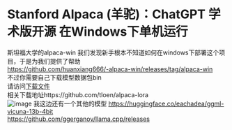 #  Stanford Alpaca (羊驼)：ChatGPT 学术版开源 在Windows下单机运行
斯坦福大学的alpaca-win 我们发现新手根本不知道如何在windows下部署这个项目，于是为我们提供了帮助<br>
https://github.com/huanxiang666/-alpaca-win/releases/tag/alpaca-win<br>
不过你需要自己下载模型数据包bin<br>
请访问<a href="https://cdn-lfs.huggingface.co/repos/7c/00/7c0031e9b422425e0764b943d87f4b7915edcd162b55b2538673504ea487c544/9c1bb4808f40aa0059d5343d3aac05fb75d368c240b664878d53d16bf27ade2b?response-content-disposition=attachment%3B+filename*%3DUTF-8%27%27ggml-alpaca-7b-q4.bin%3B+filename%3D%22ggml-alpaca-7b-q4.bin%22%3B&response-content-type=application%2Foctet-stream&Expires=1681088540&Policy=eyJTdGF0ZW1lbnQiOlt7IlJlc291cmNlIjoiaHR0cHM6Ly9jZG4tbGZzLmh1Z2dpbmdmYWNlLmNvL3JlcG9zLzdjLzAwLzdjMDAzMWU5YjQyMjQyNWUwNzY0Yjk0M2Q4N2Y0Yjc5MTVlZGNkMTYyYjU1YjI1Mzg2NzM1MDRlYTQ4N2M1NDQvOWMxYmI0ODA4ZjQwYWEwMDU5ZDUzNDNkM2FhYzA1ZmI3NWQzNjhjMjQwYjY2NDg3OGQ1M2QxNmJmMjdhZGUyYj9yZXNwb25zZS1jb250ZW50LWRpc3Bvc2l0aW9uPSomcmVzcG9uc2UtY29udGVudC10eXBlPSoiLCJDb25kaXRpb24iOnsiRGF0ZUxlc3NUaGFuIjp7IkFXUzpFcG9jaFRpbWUiOjE2ODEwODg1NDB9fX1dfQ__&Signature=crA0BTCmfeAlCyXQAzZkqHLQV6TkcmM0BYRrQvYucDqsGaWIor2lrlps9RtincfNS8kWBSgWBeCoXAZ3JhYsEM5XSyoa5oOL0K9KiMk2FPZ08hgqWMoElwI58TXjAIFEI59qdqzWM2c5PLz3Ifvt7HGKNKBJWOYkYytymvZ5jAb-CAJV60CVIWMOjWTdQh8xqDQ3bkBb7hvaTej8ZjQ7fE%7EqpIRcApPHn-TVW9xzGb2uNCzl32TV6Z%7EL4bLjxpYv5ypa%7EfWhcFvVxpt3XSD7czh8z90VTS8B1wTzu2%7E8oztovpNgkvon80K5rmLN6vivBMEB1Bho3TfxIOHJ%7ECjDtw__&Key-Pair-Id=KVTP0A1DKRTAX">下载文件</a>
<br>相关下载地址https://github.com/tloen/alpaca-lora<br>
![image](https://user-images.githubusercontent.com/70996861/230566454-9a74db27-79c2-4364-80e3-3ae4126b5e67.png)
我这边还有一个其他的模型
https://huggingface.co/eachadea/ggml-vicuna-13b-4bit
<br>
https://github.com/ggerganov/llama.cpp/releases
